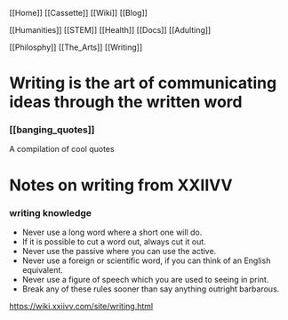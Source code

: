 [[Home]]
[[Cassette]]
[[Wiki]]
[[Blog]]

[[Humanities]]
[[STEM]]
[[Health]]
[[Docs]]
[[Adulting]]

[[Philosphy]]
[[The_Arts]]
[[Writing]]
# Writing is the art of communicating ideas through the written word

### [[banging_quotes]]
A compilation of cool quotes

# Notes on writing from XXIIVV
### writing knowledge
-   Never use a long word where a short one will do.
-   If it is possible to cut a word out, always cut it out.
-   Never use the passive where you can use the active.
-   Never use a foreign or scientific word, if you can think of an English equivalent.
-   Never use a figure of speech which you are used to seeing in print.
-   Break any of these rules sooner than say anything outright barbarous.

https://wiki.xxiivv.com/site/writing.html